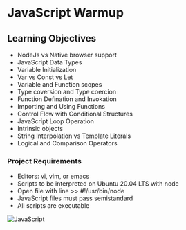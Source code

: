 # JavaScript Warmup

## Learning Objectives
* NodeJs vs Native browser support
* JavaScript Data Types
* Variable Initialization
* Var vs Const vs Let
* Variable and Function scopes
* Type coversion and Type coercion
* Function Defination and Invokation
* Importing and Using Functions
* Control Flow with Conditional Structures
* JavaScript Loop Operation
* Intrinsic objects
* String Interpolation vs Template Literals
* Logical and Comparison Operators

### Project Requirements
* Editors: vi, vim, or emacs
* Scripts to be interpreted on Ubuntu 20.04 LTS with node
* Open file with line >> #!/usr/bin/node
* JavaScript files must pass semistandard
* All scripts are executable

![JavaScript](https://img.shields.io/badge/javascript-%23323330.svg?style=for-the-badge&logo=javascript&logoColor=%23F7DF1E)
